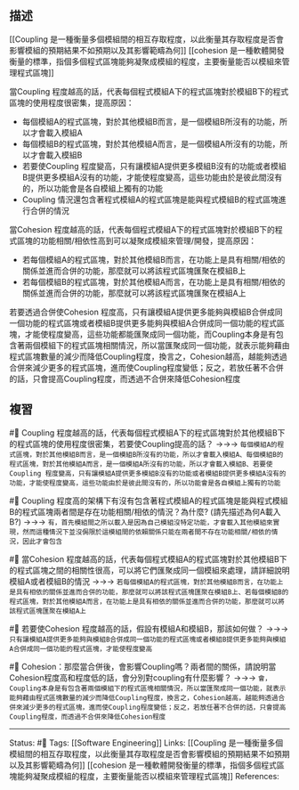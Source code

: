 ## 描述

[[Coupling 是一種衡量多個模組間的相互存取程度，以此衡量其存取程度是否會影響模組的預期結果不如預期以及其影響範疇為何]]
[[cohesion 是一種軟體開發衡量的標準，指個多個程式區塊能夠凝聚成模組的程度，主要衡量能否以模組來管理程式區塊]]


當Coupling  程度越高的話，代表每個程式模組A下的程式區塊對於模組B下的程式區塊的使用程度很密集，提高原因：
- 每個模組A的程式區塊，對於其他模組B而言，是一個模組B所沒有的功能，所以才會載入模組A
- 每個模組B的程式區塊，對於其他模組A而言，是一個模組A所沒有的功能，所以才會載入模組B
- 若要使Coupling 程度變高，只有讓模組A提供更多模組B沒有的功能或者模組B提供更多模組A沒有的功能，才能使程度變高，這些功能由於是彼此間沒有的，所以功能會是各自模組上獨有的功能
- Coupling 情況還包含著程式模組A的程式區塊是能與程式模組B的程式區塊進行合併的情況


當Cohesion 程度越高的話，代表每個程式模組A下的程式區塊對於模組B下的程式區塊的功能相關/相依性高到可以凝聚成模組來管理/開發，提高原因：
- 若每個模組A的程式區塊，對於其他模組B而言，在功能上是具有相關/相依的關係並進而合併的功能，那麼就可以將該程式區塊匯聚在模組B上
- 若每個模組B的程式區塊，對於其他模組A而言，在功能上是具有相關/相依的關係並進而合併的功能，那麼就可以將該程式區塊匯聚在模組A上



若要透過合併使Cohesion 程度高，只有讓模組A提供更多能夠與模組B合併成同一個功能的程式區塊或者模組B提供更多能夠與模組A合併成同一個功能的程式區塊，才能使程度變高，這些功能都能匯聚成同一個功能，而Coupling本身是有包含著兩個模組下的程式區塊相關情況，所以當匯聚成同一個功能，就表示能夠藉由程式區塊數量的減少而降低Coupling程度，換言之，Cohesion越高，越能夠透過合併來減少更多的程式區塊，進而使Coupling程度變低；反之，若放任著不合併的話，只會提高Coupling程度，而透過不合併來降低Cohesion程度


## 複習
#🧠 Coupling  程度越高的話，代表每個程式模組A下的程式區塊對於其他模組B下的程式區塊的使用程度很密集，若要使Coupling提高的話？ ->->-> `每個模組A的程式區塊，對於其他模組B而言，是一個模組B所沒有的功能，所以才會載入模組A、每個模組B的程式區塊，對於其他模組A而言，是一個模組A所沒有的功能，所以才會載入模組B、若要使Coupling 程度變高，只有讓模組A提供更多模組B沒有的功能或者模組B提供更多模組A沒有的功能，才能使程度變高，這些功能由於是彼此間沒有的，所以功能會是各自模組上獨有的功能`
<!--SR:!2022-09-10,28,250-->

#🧠 Coupling 程度高的架構下有沒有包含著程式模組A的程式區塊是能與程式模組B的程式區塊兩者間是存在功能相關/相依的情況？為什麼? (請先描述為何A載入B?) ->->-> `有，首先模組間之所以載入是因為自己模組沒特定功能，才會載入其他模組來實現，然而這種情況下並沒侷限於這模組間的依賴關係只能在兩者間不存在功能相關/相依的情況，因此才會包含`
<!--SR:!2022-09-20,29,248-->
 


#🧠 當Cohesion 程度越高的話，代表每個程式模組A的程式區塊對於其他模組B下的程式區塊之間的相關性很高，可以將它們匯聚成同一個模組來處理，請詳細說明模組A或者模組B的情況 ->->-> `若每個模組A的程式區塊，對於其他模組B而言，在功能上是具有相依的關係並進而合併的功能，那麼就可以將該程式區塊匯聚在模組B上、若每個模組B的程式區塊，對於其他模組A而言，在功能上是具有相依的關係並進而合併的功能，那麼就可以將該程式區塊匯聚在模組A上`
<!--SR:!2022-09-07,25,250-->

#🧠 若要使Cohesion 程度越高的話，假設有模組A和模組B，那該如何做？ ->->-> `只有讓模組A提供更多能夠與模組B合併成同一個功能的程式區塊或者模組B提供更多能夠與模組A合併成同一個功能的程式區塊，才能使程度變高`
<!--SR:!2022-08-29,17,248-->


#🧠 Cohesion：那麼當合併後，會影響Coupling嗎？兩者間的關係，請說明當Cohesion程度高和程度低的話，會分別對coupling有什麼影響？ ->->-> `會，Coupling本身是有包含著兩個模組下的程式區塊相關情況，所以當匯聚成同一個功能，就表示能夠藉由程式區塊數量的減少而降低Coupling程度，換言之，Cohesion越高，越能夠透過合併來減少更多的程式區塊，進而使Coupling程度變低；反之，若放任著不合併的話，只會提高Coupling程度，而透過不合併來降低Cohesion程度`
<!--SR:!2022-08-25,16,230-->

---
Status: #🌱 
Tags:
[[Software Engineering]]
Links:
[[Coupling 是一種衡量多個模組間的相互存取程度，以此衡量其存取程度是否會影響模組的預期結果不如預期以及其影響範疇為何]]
[[cohesion 是一種軟體開發衡量的標準，指個多個程式區塊能夠凝聚成模組的程度，主要衡量能否以模組來管理程式區塊]]
References: